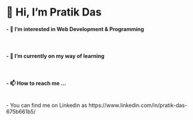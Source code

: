 <h1> 👋 Hi, I’m Pratik Das </h1>
<h4>- 👀 I’m interested in Web Development & Programming </h4><br>
<h4>- 🌱 I’m currently on my way of learning </h4><br>
<h4>- 📫 How to reach me ... </h4> <br>
- You can find me on Linkedin as https://www.linkedin.com/in/pratik-das-675b661b5/

<!---
pratik2050/pratik2050 is a ✨ special ✨ repository because its `README.md` (this file) appears on your GitHub profile.
You can click the Preview link to take a look at your changes.
--->
